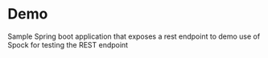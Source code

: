 # Demo
Sample Spring boot application that exposes a rest endpoint to demo use of Spock for testing the REST endpoint
